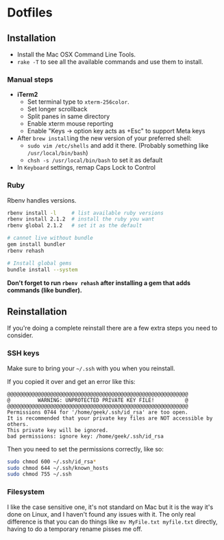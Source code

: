 # Dotfiles

## Installation

* Install the Mac OSX Command Line Tools.
* `rake -T` to see all the available commands and use them to install.

### Manual steps

* **iTerm2**
    * Set terminal type to `xterm-256color`.
    * Set longer scrollback
    * Split panes in same directory
    * Enable xterm mouse reporting
    * Enable "Keys -> option key acts as +Esc" to support Meta keys
* After `brew install`ing the new version of your preferred shell:
    * `sudo vim /etc/shells` and add it there. (Probably something like `/usr/local/bin/bash`)
    * `chsh -s /usr/local/bin/bash` to set it as default
* In `Keyboard` settings, remap Caps Lock to Control

### Ruby

Rbenv handles versions.

```bash
rbenv install -l     # list available ruby versions
rbenv install 2.1.2  # install the ruby you want
rbenv global 2.1.2   # set it as the default

# cannot live without bundle
gem install bundler
rbenv rehash

# Install global gems
bundle install --system
```

**Don't forget to run `rbenv rehash` after installing a gem that adds commands (like bundler).**

## Reinstallation

If you're doing a complete reinstall there are a few extra steps you need to
consider.

### SSH keys

Make sure to bring your `~/.ssh` with you when you reinstall.

If you copied it over and get an error like this:

    @@@@@@@@@@@@@@@@@@@@@@@@@@@@@@@@@@@@@@@@@@@@@@@@@@@@@@@@@@@
    @         WARNING: UNPROTECTED PRIVATE KEY FILE!          @
    @@@@@@@@@@@@@@@@@@@@@@@@@@@@@@@@@@@@@@@@@@@@@@@@@@@@@@@@@@@
    Permissions 0744 for '/home/geek/.ssh/id_rsa' are too open.
    It is recommended that your private key files are NOT accessible by others.
    This private key will be ignored.
    bad permissions: ignore key: /home/geek/.ssh/id_rsa

Then you need to set the permissions correctly, like so:

```bash
sudo chmod 600 ~/.ssh/id_rsa*
sudo chmod 644 ~/.ssh/known_hosts
sudo chmod 755 ~/.ssh
```

### Filesystem

I like the case sensitive one, it's not standard on Mac but it is the way it's
done on Linux, and I haven't found any issues with it. The only real difference
is that you can do things like `mv MyFile.txt myfile.txt` directly, having to
do a temporary rename pisses me off.

